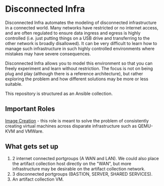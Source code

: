 # Disconnected Infra

Disconnected Infra automates the modeling of disconnected infrastructure in a connected world.  Many networks have restricted or no internet access, and are often regulated to ensure data ingress and egress is highly controlled (i.e. just putting things on a USB drive and transferring to the other network is broadly disallowed).  It can be very difficult to learn how to manage such infrastructure in such highly controlled environments where mistakes may have severe consequences.

Disconnected Infra allows you to model this environment so that you can freely experiment and learn without restriction.  The focus is not on being plug and play (although there is a reference architecture), but rather exploring the problem and how different solutions may be more or less suitable.

This repository is structured as an Ansible collection.

## Important Roles

[Image Creation](roles/image_creation/README.md) - this role is meant to solve the problem of consistently creating virtual machines across disparate infrastructure such as QEMU-KVM and VMWare.

## What gets set up

1. 2 internet connected portgroups (A WAN and LAN).  We could also place the artifact collection host directly on the "WAN", but more infrastructure may be desirable on the artifact collection network.
2. 3 disconnected portgroups (BASTION, SERVER, SHARED SERVICES).
3. An artifact collection VM.
